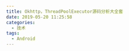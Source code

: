```yaml
---
title: Okhttp，ThreadPoolExecutor源码分析大全套
date: 2019-05-20 11:25:58
categories:
  - 技术
tags:
  - Android
---
```

